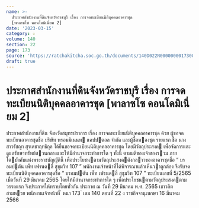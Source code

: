 ```yaml
---
name: >-
  ประกาศสำนักงานที่ดินจังหวัดราชบุรี เรื่อง การจดทะเบียนนิติบุคคลอาคารชุด
  [พาลาซโซ คอนโดมิเนี่ยม 2]
date: '2023-03-15'
category: ง
volume: 140
section: 22
page: 173
source: 'https://ratchakitcha.soc.go.th/documents/140D022N0000000017300.pdf'
draft: true
---
```


# ประกาศสำนักงานที่ดินจังหวัดราชบุรี เรื่อง การจดทะเบียนนิติบุคคลอาคารชุด [พาลาซโซ คอนโดมิเนี่ยม 2]

ประกาศสํานักงานที่ดิน จังหวัดสมุทรปราการ เรื่อง การจดทะเบียนนิติบุคคลอาคารชุด ด้วย ผู้ขอจดทะเบียนอาคารชุดชื่อ บริษัท พรอมมิเนนท แคปปตอล จํากัด และผู้ซื้อหองชุด รายแรก ชื่อ นางสาวรัชญา สุรเดชาฤทธิกุล ได้ยื่นขอจดทะเบียนนิติบุคคลอาคารชุด โดยมีวัตถุประสงค เพื่อจัดการและดูแลรักษาทรัพย์สวนกลางและให้มีอํานาจกระทําการใด ๆ ทั้งนี้ ตามมติของเจ้าของรวม ภายใตบังคับแห่งพระราชบัญญัตินี้ เพื่อประโยชนตามวัตถุประสงคดังกลาวของอาคารชุดชื่อ “ บรอมปตัน เพ็ท เฟรนดลี่ สุขุมวิท 107 ” พนักงานเจ้าหน้าที่ได้พิจารณาแล้วเห็นวาถูกต้อง จึงรับจดทะเบียนนิติบุคคลอาคารชุดชื่อ “ บรอมปตัน เพ็ท เฟรนดลี่ สุขุมวิท 107 ” ทะเบียนเลขที่ 5/2565 เมื่อวันที่ 29 มีนาคม 2565 โดยให้มีอํานาจกระทําการใด ๆ เพื่อประโยชนตามวัตถุประสงคตามวรรคแรก จึงประกาศให้ทราบโดยทั่วกัน ประกาศ ณ วันที่ 29 มีนาคม พ.ศ. 2565 เชาวลิต สามหวย พนักงานเจ้าหน้าที่ ้ หนา 173 ่ เลม 140 ตอนที่ 22 ง ราชกิจจานุเบกษา 16 มีนาคม 2566
